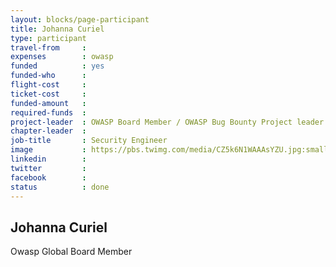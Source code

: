 ```yaml
---
layout: blocks/page-participant
title: Johanna Curiel
type: participant
travel-from     :
expenses        : owasp
funded          : yes
funded-who      :
flight-cost     : 
ticket-cost     : 
funded-amount   : 
required-funds  : 
project-leader  : OWASP Board Member / OWASP Bug Bounty Project leader
chapter-leader  :
job-title       : Security Engineer
image           : https://pbs.twimg.com/media/CZ5k6N1WAAAsYZU.jpg:small
linkedin        :
twitter         :
facebook        :
status          : done
---
```


## Johanna Curiel

<!-- put more details about participant here -->
Owasp Global Board Member
